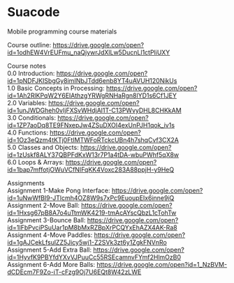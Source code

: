 # Suacode
Mobile programming course materials  
  
Course outline: https://drive.google.com/open?id=1odhEW4VrEUFmu_naQjywrJdXlLw5DucnLl1ctPliUXY  
  
Course notes  
0.0 Introduction: https://drive.google.com/open?id=1pNDFJKISbgGy8imINbJTdd6enb8YT4uAVUH120NikUs  
1.0 Basic Concepts in Processing: https://drive.google.com/open?id=1Ah2RlKPqW2Y6EIAthzgYRWgRNHaRgn8lYD1s6Cf1JEY  
2.0 Variables: https://drive.google.com/open?id=1unJWDGheh0vIjFXSvWHdjAl1T-C13PWvyDHL8CHKkAM  
3.0 Conditionals: https://drive.google.com/open?id=1ZP7aoDq8TE9FNxepJw4ZSuDXOI4exUnPJH1qok_iv1s  
4.0 Functions: https://drive.google.com/open?id=1Oz3eQzm4tKTj0FtIMTWFoRTckcUBn4h7shqCvf3CX2A  
5.0 Classes and Objects: https://drive.google.com/open?id=1zUskf8ALY37QBPFdKxW13r7P1a4tDA-wbuPWhf5qX8w  
6.0 Loops & Arrays: https://drive.google.com/open?id=1bap7mffotjOWuVCfNIFqKK4Voxc283A88ppjH-y9HeQ  
  
Assignments  
Assignment 1-Make Pong Interface: https://drive.google.com/open?id=1uNwWfBI9-JTlcmh4OZ8W9s7xPc9EuoupEIx6inne9iQ  
Assignment 2-Move Ball: https://drive.google.com/open?id=1Hxsg67pB8A7o4uTtmWK4219-tmAcAYscQbzL1cTohTw  
Assignment 3-Bounce Ball: https://drive.google.com/open?id=1IFbPvciPSuUar1pM8bMxRZBpXrPCQYxEhAZX4AK-Ra8  
Assignment 4-Move Paddles: https://drive.google.com/open?id=1gAJCekLfsulZZ5Jicy5wj1-Z2SVk3zt6y1ZgkFNVnRo  
Assignment 5-Add Extra Ball: https://drive.google.com/open?id=1HyvfK9PBYfdYXvVJPuuCc55RSEcamnvFYmf2HlmOzB0  
Assignment 6-Add More Balls: https://drive.google.com/open?id=1_NzBVM-dCDEcm7F9Zo-iT-cFzg9Oj7U6EQt8W42zLWE  
